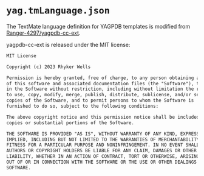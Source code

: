 # `yag.tmLanguage.json`

The TextMate language definition for YAGPDB templates is modified from
[Ranger-4297/yagpdb-cc-ext](https://github.com/Ranger-4297/yagpdb-cc-ext).

yagpdb-cc-ext is released under the MIT license:

```txt
MIT License

Copyright (c) 2023 Rhyker Wells

Permission is hereby granted, free of charge, to any person obtaining a copy
of this software and associated documentation files (the "Software"), to deal
in the Software without restriction, including without limitation the rights
to use, copy, modify, merge, publish, distribute, sublicense, and/or sell
copies of the Software, and to permit persons to whom the Software is
furnished to do so, subject to the following conditions:

The above copyright notice and this permission notice shall be included in all
copies or substantial portions of the Software.

THE SOFTWARE IS PROVIDED "AS IS", WITHOUT WARRANTY OF ANY KIND, EXPRESS OR
IMPLIED, INCLUDING BUT NOT LIMITED TO THE WARRANTIES OF MERCHANTABILITY,
FITNESS FOR A PARTICULAR PURPOSE AND NONINFRINGEMENT. IN NO EVENT SHALL THE
AUTHORS OR COPYRIGHT HOLDERS BE LIABLE FOR ANY CLAIM, DAMAGES OR OTHER
LIABILITY, WHETHER IN AN ACTION OF CONTRACT, TORT OR OTHERWISE, ARISING FROM,
OUT OF OR IN CONNECTION WITH THE SOFTWARE OR THE USE OR OTHER DEALINGS IN THE
SOFTWARE.
```
